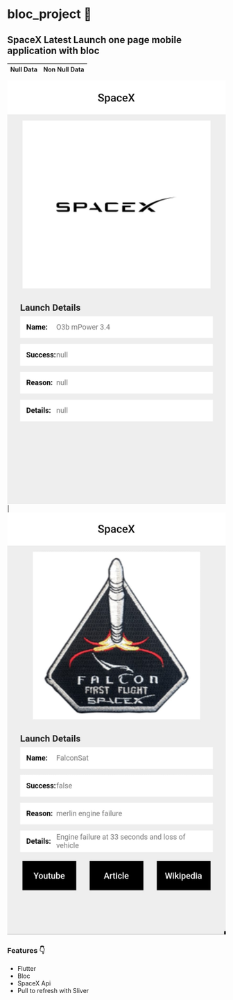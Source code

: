 # bloc_project :call_me_hand:

## SpaceX Latest Launch one page mobile application with bloc 

Null Data | Non Null Data 
--------- | ------------

![Null Data](https://github.com/Emresaridogan/bloc_project/blob/main/img/nullData.jpeg)| ![Non Null Data](https://github.com/Emresaridogan/bloc_project/blob/main/img/Data.jpeg)


### Features :point_down:

- Flutter
- Bloc
- SpaceX Api
- Pull to refresh with Sliver



